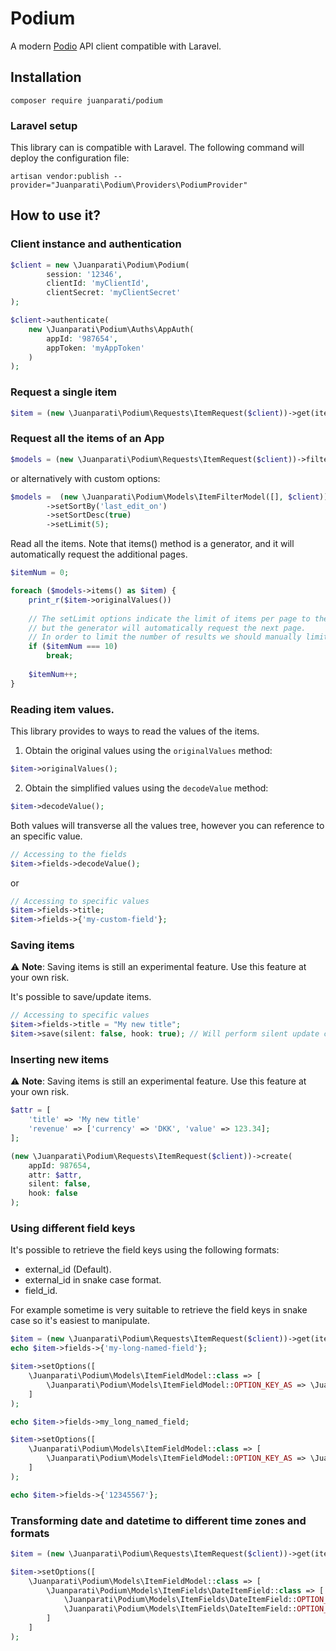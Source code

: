 # Podium

A modern [Podio](https://www.podio.com/) API client compatible with Laravel.

## Installation

    composer require juanparati/podium


### Laravel setup
This library can is compatible with Laravel. The following command will deploy the configuration file:

```
artisan vendor:publish --provider="Juanparati\Podium\Providers\PodiumProvider"
```

## How to use it?


### Client instance and authentication

```php
$client = new \Juanparati\Podium\Podium(
        session: '12346',
        clientId: 'myClientId',
        clientSecret: 'myClientSecret'
);

$client->authenticate(
    new \Juanparati\Podium\Auths\AppAuth(
        appId: '987654',      
        appToken: 'myAppToken'
    )
);
```

### Request a single item

```php
$item = (new \Juanparati\Podium\Requests\ItemRequest($client))->get(itemId: 11111111);
```

### Request all the items of an App

```php
$models = (new \Juanparati\Podium\Requests\ItemRequest($client))->filter(appId: 987654);
```

or alternatively with custom options:

```php
$models =  (new \Juanparati\Podium\Models\ItemFilterModel([], $client))           
        ->setSortBy('last_edit_on')
        ->setSortDesc(true)
        ->setLimit(5);
```

Read all the items. Note that items() method is a generator, and it will automatically request the additional pages.


```php
$itemNum = 0;

foreach ($models->items() as $item) {
    print_r($item->originalValues())
    
    // The setLimit options indicate the limit of items per page to the request,
    // but the generator will automatically request the next page.
    // In order to limit the number of results we should manually limit the results.
    if ($itemNum === 10)
        break;
        
    $itemNum++;   
}
```


### Reading item values.

This library provides to ways to read the values of the items.

1. Obtain the original values using the `originalValues` method:

```php
$item->originalValues();
```

2. Obtain the simplified values using the `decodeValue` method:

```php
$item->decodeValue();
```

Both values will transverse all the values tree, however you can reference to an specific value.

```php
// Accessing to the fields
$item->fields->decodeValue();
```

or 

```php
// Accessing to specific values
$item->fields->title;
$item->fields->{'my-custom-field'};
```

### Saving items

⚠️ **Note**: Saving items is still an experimental feature. Use this feature at your own risk.

It's possible to save/update items.

```php
// Accessing to specific values
$item->fields->title = "My new title";
$item->save(silent: false, hook: true); // Will perform silent update calling the bounded hooks 
```


### Inserting new items

⚠️ **Note**: Saving items is still an experimental feature. Use this feature at your own risk.

```php
$attr = [
    'title' => 'My new title'
    'revenue' => ['currency' => 'DKK', 'value' => 123.34];
];

(new \Juanparati\Podium\Requests\ItemRequest($client))->create(
    appId: 987654,
    attr: $attr,
    silent: false,
    hook: false
);
```

### Using different field keys

It's possible to retrieve the field keys using the following formats:

- external_id (Default).
- external_id in snake case format.
- field_id.

For example sometime is very suitable to retrieve the field keys in snake case so it's easiest to manipulate.


```php
$item = (new \Juanparati\Podium\Requests\ItemRequest($client))->get(itemId: 11111111);
echo $item->fields->{'my-long-named-field'};

$item->setOptions([
    \Juanparati\Podium\Models\ItemFieldModel::class => [
        \Juanparati\Podium\Models\ItemFieldModel::OPTION_KEY_AS => \Juanparati\Podium\Models\ItemFieldModel::KEY_AS_SNAKECASE,
    ]
);

echo $item->fields->my_long_named_field;

$item->setOptions([
    \Juanparati\Podium\Models\ItemFieldModel::class => [
        \Juanparati\Podium\Models\ItemFieldModel::OPTION_KEY_AS => \Juanparati\Podium\Models\ItemFieldModel::KEY_AS_FIELD_ID,
    ]
);

echo $item->fields->{'12345567'};
```


### Transforming date and datetime to different time zones and formats

```php
$item = (new \Juanparati\Podium\Requests\ItemRequest($client))->get(itemId: 11111111);

$item->setOptions([
    \Juanparati\Podium\Models\ItemFieldModel::class => [
        \Juanparati\Podium\Models\ItemFields\DateItemField::class => [
            \Juanparati\Podium\Models\ItemFields\DateItemField::OPTION_TIMEZONE => 'Europe/Copenhagen',
            \Juanparati\Podium\Models\ItemFields\DateItemField::OPTION_FORMAT => \Juanparati\Podium\Models\ItemFields\DateItemField::FORMAT_TIMESTAMP
        ]
    ]
);
```

